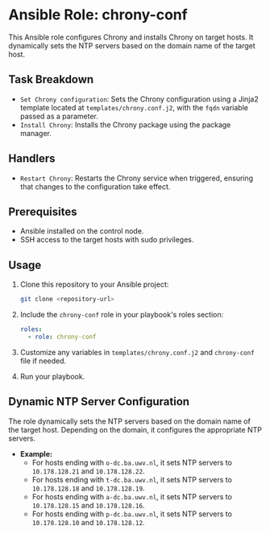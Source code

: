 # Ansible Role: chrony-conf

This Ansible role configures Chrony and installs Chrony on target hosts. It dynamically sets the NTP servers based on the domain name of the target host.

## Task Breakdown

- `Set Chrony configuration`: Sets the Chrony configuration using a Jinja2 template located at `templates/chrony.conf.j2`, with the `fqdn` variable passed as a parameter.
- `Install Chrony`: Installs the Chrony package using the package manager.

## Handlers

- `Restart Chrony`: Restarts the Chrony service when triggered, ensuring that changes to the configuration take effect.

## Prerequisites

- Ansible installed on the control node.
- SSH access to the target hosts with sudo privileges.

## Usage

1. Clone this repository to your Ansible project:

    ```bash
    git clone <repository-url>
    ```

2. Include the `chrony-conf` role in your playbook's roles section:

    ```yaml
    roles:
      - role: chrony-conf
    ```

3. Customize any variables in `templates/chrony.conf.j2` and `chrony-conf` file if needed.

4. Run your playbook.

## Dynamic NTP Server Configuration

The role dynamically sets the NTP servers based on the domain name of the target host. Depending on the domain, it configures the appropriate NTP servers.


- **Example:**
  - For hosts ending with `o-dc.ba.uwv.nl`, it sets NTP servers to `10.178.128.21` and `10.178.128.22`.
  - For hosts ending with `t-dc.ba.uwv.nl`, it sets NTP servers to `10.178.128.18` and `10.178.128.19`.
  - For hosts ending with `a-dc.ba.uwv.nl`, it sets NTP servers to `10.178.128.15` and `10.178.128.16`.
  - For hosts ending with `p-dc.ba.uwv.nl`, it sets NTP servers to `10.178.128.10` and `10.178.128.12`.

